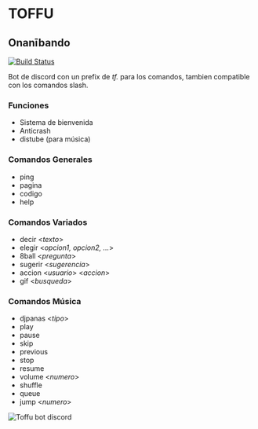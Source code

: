 # TOFFU
## Onanībando

[![Build Status](https://travis-ci.org/joemccann/dillinger.svg?branch=master)](https://travis-ci.org/joemccann/dillinger)


Bot de discord con un prefix de *tf.* para los comandos, tambien compatible con los comandos slash.

### Funciones
* Sistema de bienvenida
* Anticrash
* distube (para música)

### Comandos Generales
* ping
* pagina
* codigo
* help

### Comandos Variados
* decir <*texto*>
* elegir <*opcion1, opcion2, ...*>
* 8ball <*pregunta*>
* sugerir <*sugerencia*>
* accion <*usuario*> <*accion*>
* gif <*busqueda*>

### Comandos Música
* djpanas <*tipo*>
* play
* pause
* skip
* previous
* stop
* resume
* volume <*numero*>
* shuffle
* queue
* jump <*numero*>


![Toffu bot discord](https://i.imgur.com/0qZPVzN.png "Toffu")